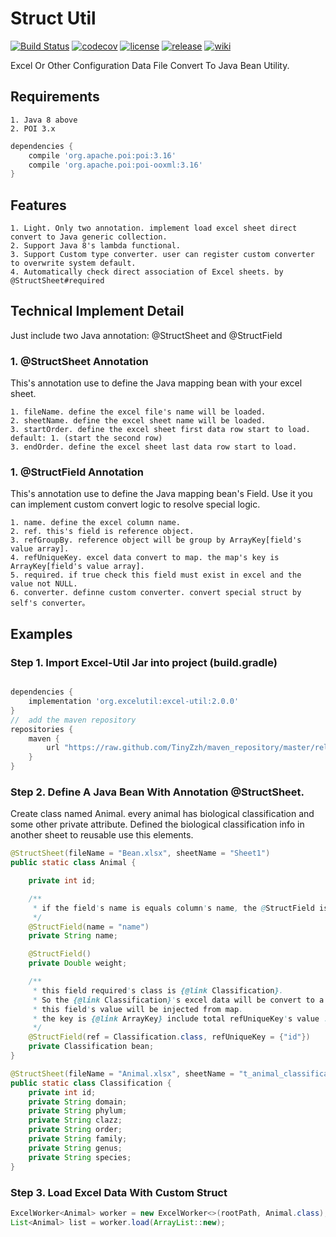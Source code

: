 # Struct Util

[![Build Status](https://travis-ci.org/TinyZzh/StructUtil.svg?branch=master)](https://travis-ci.org/TinyZzh/StructUtil)
[![codecov](https://codecov.io/gh/TinyZzh/StructUtil/branch/master/graph/badge.svg)](https://codecov.io/gh/TinyZzh/StructUtil)
[![license](https://img.shields.io/github/license/TinyZzh/StructUtil.svg)](https://github.com/TinyZzh/StructUtil)
[![release](https://img.shields.io/github/release/TinyZzh/StructUtil.svg)](https://github.com/TinyZzh/StructUtil/releases/latest)
[![wiki](https://img.shields.io/badge/Docs-Wiki-green.svg)](https://github.com/TinyZzh/StructUtil/wiki)

Excel Or Other Configuration Data File Convert To Java Bean Utility. 

## Requirements

    1. Java 8 above
    2. POI 3.x
```groovy
dependencies {
    compile 'org.apache.poi:poi:3.16'
    compile 'org.apache.poi:poi-ooxml:3.16'
}
```         

## Features
    
    1. Light. Only two annotation. implement load excel sheet direct convert to Java generic collection.
    2. Support Java 8's lambda functional. 
    3. Support Custom type converter. user can register custom converter to overwrite system default.
    4. Automatically check direct association of Excel sheets. by @StructSheet#required

## Technical Implement Detail

Just include two Java annotation: @StructSheet and @StructField

### 1. @StructSheet Annotation
This's annotation use to define the Java mapping bean with your excel sheet.

    1. fileName. define the excel file's name will be loaded.
    2. sheetName. define the excel sheet name will be loaded. 
    3. startOrder. define the excel sheet first data row start to load. default: 1. (start the second row) 
    3. endOrder. define the excel sheet last data row start to load.

### 1. @StructField Annotation
This's annotation use to define the Java mapping bean's Field. 
Use it you can implement custom convert logic to resolve special logic.

    1. name. define the excel column name. 
    2. ref. this's field is reference object.
    3. refGroupBy. reference object will be group by ArrayKey[field's value array].
    4. refUniqueKey. excel data convert to map. the map's key is ArrayKey[field's value array].
    5. required. if true check this field must exist in excel and the value not NULL.
    6. converter. definne custom converter. convert special struct by self's converter。


## Examples

### Step 1. Import Excel-Util Jar into project (build.gradle)

```groovy

dependencies {
    implementation 'org.excelutil:excel-util:2.0.0'
}
//  add the maven repository
repositories {
    maven {
        url "https://raw.github.com/TinyZzh/maven_repository/master/release/"
    }
}
```

### Step 2. Define A Java Bean With Annotation @StructSheet. 
Create class named Animal. every animal has biological classification and some other private attribute.
Defined the biological classification info in another sheet to reusable use this elements.
```java
@StructSheet(fileName = "Bean.xlsx", sheetName = "Sheet1")
public static class Animal {

    private int id;

    /**
     * if the field's name is equals column's name, the @StructField is not necessary.
     */
    @StructField(name = "name")
    private String name;

    @StructField()
    private Double weight;

    /**
     * this field required's class is {@link Classification}.
     * So the {@link Classification}'s excel data will be convert to a temp Map collection.
     * this field's value will be injected from map.
     * the key is {@link ArrayKey} include total refUniqueKey's value .
     */
    @StructField(ref = Classification.class, refUniqueKey = {"id"})
    private Classification bean;
}

@StructSheet(fileName = "Animal.xlsx", sheetName = "t_animal_classification")
public static class Classification {
    private int id;
    private String domain;
    private String phylum;
    private String clazz;
    private String order;
    private String family;
    private String genus;
    private String species;
}
```
### Step 3. Load Excel Data With Custom Struct

```java
ExcelWorker<Animal> worker = new ExcelWorker<>(rootPath, Animal.class);
List<Animal> list = worker.load(ArrayList::new);
```